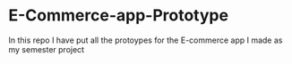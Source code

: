 # E-Commerce-app-Prototype
In this repo I have put all the protoypes for the E-commerce app I made as my semester project

